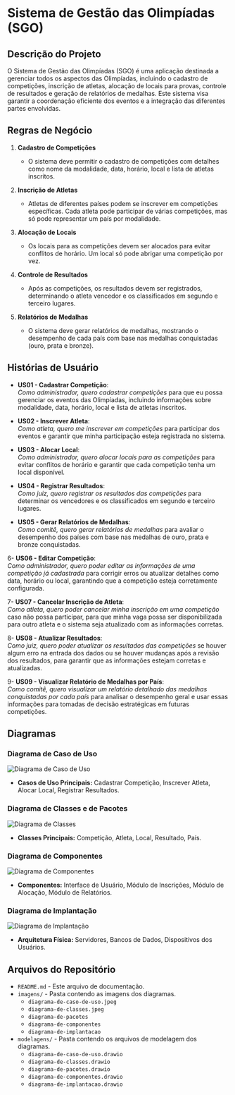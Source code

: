 # Sistema de Gestão das Olimpíadas (SGO)

## Descrição do Projeto

O Sistema de Gestão das Olimpíadas (SGO) é uma aplicação destinada a gerenciar todos os aspectos das Olimpíadas, incluindo o cadastro de competições, inscrição de atletas, alocação de locais para provas, controle de resultados e geração de relatórios de medalhas. Este sistema visa garantir a coordenação eficiente dos eventos e a integração das diferentes partes envolvidas.

## Regras de Negócio

1. **Cadastro de Competições**
   - O sistema deve permitir o cadastro de competições com detalhes como nome da modalidade, data, horário, local e lista de atletas inscritos.

2. **Inscrição de Atletas**
   - Atletas de diferentes países podem se inscrever em competições específicas. Cada atleta pode participar de várias competições, mas só pode representar um país por modalidade.

3. **Alocação de Locais**
   - Os locais para as competições devem ser alocados para evitar conflitos de horário. Um local só pode abrigar uma competição por vez.

4. **Controle de Resultados**
   - Após as competições, os resultados devem ser registrados, determinando o atleta vencedor e os classificados em segundo e terceiro lugares.

5. **Relatórios de Medalhas**
   - O sistema deve gerar relatórios de medalhas, mostrando o desempenho de cada país com base nas medalhas conquistadas (ouro, prata e bronze).

## Histórias de Usuário

- **US01 - Cadastrar Competição**:  
   *Como administrador, quero cadastrar competições* para que eu possa gerenciar os eventos das Olimpíadas, incluindo informações sobre modalidade, data, horário, local e lista de atletas inscritos.
  
- **US02 - Inscrever Atleta**:  
   *Como atleta, quero me inscrever em competições* para participar dos eventos e garantir que minha participação esteja registrada no sistema.

- **US03 - Alocar Local**:  
   *Como administrador, quero alocar locais para as competições* para evitar conflitos de horário e garantir que cada competição tenha um local disponível.

- **US04 - Registrar Resultados**:  
   *Como juiz, quero registrar os resultados das competições* para determinar os vencedores e os classificados em segundo e terceiro lugares.

- **US05 - Gerar Relatórios de Medalhas**:  
   *Como comitê, quero gerar relatórios de medalhas* para avaliar o desempenho dos países com base nas medalhas de ouro, prata e bronze conquistadas.

6- **US06 - Editar Competição**:  
   *Como administrador, quero poder editar as informações de uma competição já cadastrada* para corrigir erros ou atualizar detalhes como data, horário ou local, garantindo que a competição esteja corretamente configurada.

7- **US07 - Cancelar Inscrição de Atleta**:  
   *Como atleta, quero poder cancelar minha inscrição em uma competição* caso não possa participar, para que minha vaga possa ser disponibilizada para outro atleta e o sistema seja atualizado com as informações corretas.

8- **US08 - Atualizar Resultados**:  
   *Como juiz, quero poder atualizar os resultados das competições* se houver algum erro na entrada dos dados ou se houver mudanças após a revisão dos resultados, para garantir que as informações estejam corretas e atualizadas.

9- **US09 - Visualizar Relatório de Medalhas por País**:  
   *Como comitê, quero visualizar um relatório detalhado das medalhas conquistadas por cada país* para analisar o desempenho geral e usar essas informações para tomadas de decisão estratégicas em futuras competições.

## Diagramas

### Diagrama de Caso de Uso
![Diagrama de Caso de Uso](imagens/diagrama-de-caso-de-uso.jpeg)
- **Casos de Uso Principais:** Cadastrar Competição, Inscrever Atleta, Alocar Local, Registrar Resultados.

### Diagrama de Classes e de Pacotes
![Diagrama de Classes](imagens/diagrama-de-classes-e-pacotes.jpeg)
- **Classes Principais:** Competição, Atleta, Local, Resultado, País.

### Diagrama de Componentes
![Diagrama de Componentes](imagens/Diagrama-de-componentes.jpg)
- **Componentes:** Interface de Usuário, Módulo de Inscrições, Módulo de Alocação, Módulo de Relatórios.

### Diagrama de Implantação
![Diagrama de Implantação](imagens/Diagrama-de-Implantação.jpg)
- **Arquitetura Física:** Servidores, Bancos de Dados, Dispositivos dos Usuários.

## Arquivos do Repositório

- `README.md` - Este arquivo de documentação.
- `imagens/` - Pasta contendo as imagens dos diagramas.
  - `diagrama-de-caso-de-uso.jpeg`
  - `diagrama-de-classes.jpeg`
  - `diagrama-de-pacotes`
  - `diagrama-de-componentes`
  - `diagrama-de-implantacao`
- `modelagens/` - Pasta contendo os arquivos de modelagem dos diagramas.
  - `diagrama-de-caso-de-uso.drawio` 
  - `diagrama-de-classes.drawio`
  - `diagrama-de-pacotes.drawio` 
  - `diagrama-de-componentes.drawio` 
  - `diagrama-de-implantacao.drawio` 


